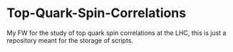 # Top-Quark-Spin-Correlations

My FW for the study of top quark spin correlations at the LHC, this is just a repository meant for the storage of scripts.
